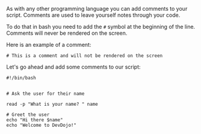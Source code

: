 As with any other programming language you can add comments to your script. Comments are used to leave yourself notes through your code. 

To do that in bash you need to add the `#` symbol at the beginning of the line. Comments will never be rendered on the screen.

Here is an example of a comment:

```
# This is a comment and will not be rendered on the screen
```

Let's go ahead and add some comments to our script:

```
#!/bin/bash


# Ask the user for their name

read -p "What is your name? " name

# Greet the user
echo "Hi there $name"
echo "Welcome to DevDojo!"
```
